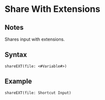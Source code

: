 # Share With Extensions

## Notes
Shares input with extensions.

## Syntax

```
shareEXT(file: <#Variable#>)
```

## Example
```
shareEXT(file: Shortcut Input)
```